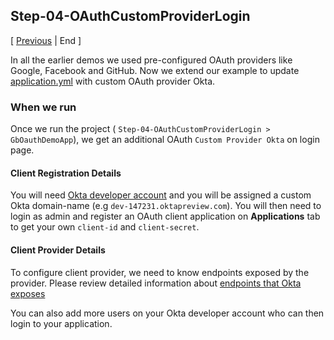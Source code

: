 ## Step-04-OAuthCustomProviderLogin
[ [Previous](../Step-03-OpenIDConnectLogin) | End ]

In all the earlier demos we used pre-configured OAuth providers
like Google, Facebook and GitHub. Now we extend our
example to update
[application.yml](src/main/resources/application.yml)
with custom OAuth provider Okta.


### When we run
Once we run the project (
`Step-04-OAuthCustomProviderLogin > GbOauthDemoApp`),
we get an additional OAuth `Custom Provider Okta`
on login page.


#### Client Registration Details
You will need [Okta developer account](https://developer.okta.com/signup/)
and you will be assigned a custom Okta domain-name
(e.g `dev-147231.oktapreview.com`).
You will then need to login as admin and register an OAuth
client application on **Applications** tab to get your own
`client-id` and `client-secret`.


#### Client Provider Details
To configure client provider, we need to know endpoints
exposed by the provider. Please review detailed
information about
[endpoints that Okta exposes](https://developer.okta.com/docs/api/resources/oidc)

You can also add more users on your Okta developer account
who can then login to your application.
